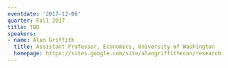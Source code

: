 ```yaml
---
eventdate: '2017-12-06'
quarter: Fall 2017
title: TBD
speakers:
- name: Alan Griffith
  title: Assistant Professor, Economics, University of Washington
  homepage: https://sites.google.com/site/alangriffithecon/research
---
```

